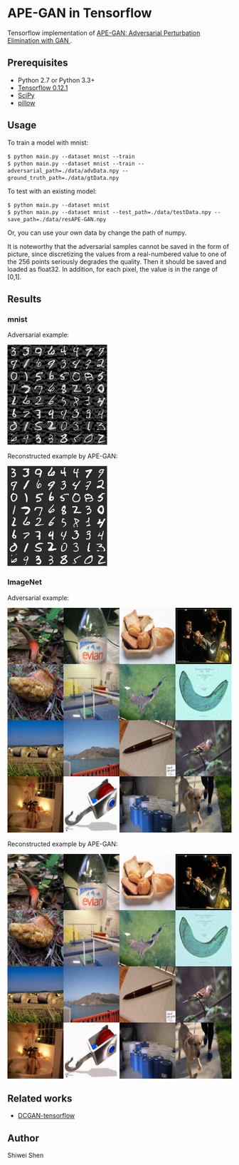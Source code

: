 # APE-GAN in Tensorflow

Tensorflow implementation of [APE-GAN: Adversarial Perturbation Elimination with GAN
](https://arxiv.org/pdf/1707.05474.pdf).

## Prerequisites

- Python 2.7 or Python 3.3+
- [Tensorflow 0.12.1](https://github.com/tensorflow/tensorflow/tree/r0.12)
- [SciPy](http://www.scipy.org/install.html)
- [pillow](https://github.com/python-pillow/Pillow)

## Usage

To train a model with mnist:

    $ python main.py --dataset mnist --train
    $ python main.py --dataset mnist --train --adversarial_path=./data/advData.npy --ground_truth_path=./data/gtData.npy
    
To test with an existing model:

    $ python main.py --dataset mnist
    $ python main.py --dataset mnist --test_path=./data/testData.npy --save_path=./data/resAPE-GAN.npy
    
Or, you can use your own data by change the path of numpy.

It is noteworthy that the adversarial samples cannot be
saved in the form of picture, since discretizing the values
from a real-numbered value to one of the 256 points seriously
degrades the quality. Then it should be saved and
loaded as float32. In addition, for each pixel, 
the value is in the range of [0,1].

## Results
### mnist
Adversarial example:

![result1](assets/mnist_adv.png)

Reconstructed example by APE-GAN:

![result2](assets/mnist_APE-GAN.png)

### ImageNet

Adversarial example:

![result3](assets/imageNet_adv.png)

Reconstructed example by APE-GAN:

![result4](assets/imageNet_APE-GAN.png)

## Related works

- [DCGAN-tensorflow](https://github.com/carpedm20/DCGAN-tensorflow)

## Author

Shiwei Shen
